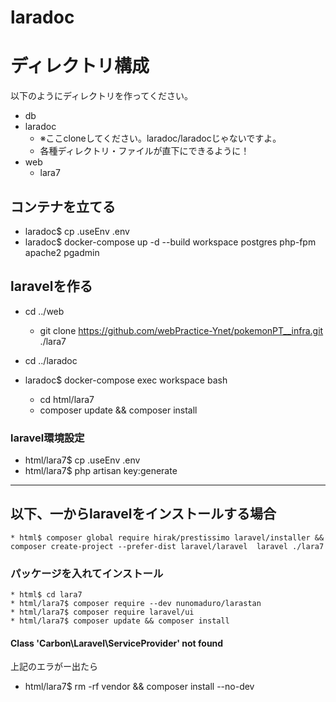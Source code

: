 # laradoc

# ディレクトリ構成
以下のようにディレクトリを作ってください。
* db
* laradoc
    * ※ここcloneしてください。laradoc/laradocじゃないですよ。
    * 各種ディレクトリ・ファイルが直下にできるように！
* web
    * lara7

## コンテナを立てる
* laradoc$ cp .useEnv .env
* laradoc$ docker-compose up -d --build workspace postgres php-fpm apache2 pgadmin

## laravelを作る 
* cd ../web
    * git clone https://github.com/webPractice-Ynet/pokemonPT__infra.git ./lara7

* cd ../laradoc
* laradoc$ docker-compose exec workspace bash
    * cd html/lara7
    * composer update && composer install

### laravel環境設定
* html/lara7$ cp .useEnv .env
* html/lara7$ php artisan key:generate

--------

## 以下、一からlaravelをインストールする場合
    * html$ composer global require hirak/prestissimo laravel/installer && composer create-project --prefer-dist laravel/laravel  laravel ./lara7

### パッケージを入れてインストール
    * html$ cd lara7
    * html/lara7$ composer require --dev nunomaduro/larastan
    * html/lara7$ composer require laravel/ui
    * html/lara7$ composer update && composer install

#### Class 'Carbon\Laravel\ServiceProvider' not found

上記のエラがー出たら
* html/lara7$ rm -rf vendor && composer install --no-dev



